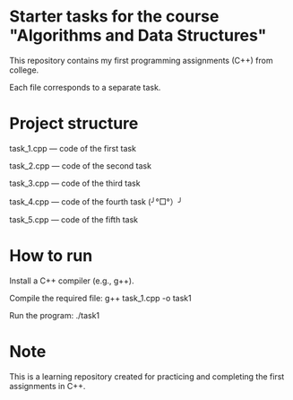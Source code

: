 # Starter tasks for the course "Algorithms and Data Structures"

This repository contains my first programming assignments (C++) from college.

Each file corresponds to a separate task.

# Project structure

task_1.cpp — code of the first task

task_2.cpp — code of the second task

task_3.cpp — code of the third task

task_4.cpp — code of the fourth task (╯°□°）╯ 

task_5.cpp — code of the fifth task 

# How to run
Install a C++ compiler (e.g., g++).

Compile the required file:
g++ task_1.cpp -o task1

Run the program:
./task1

# Note

This is a learning repository created for practicing and completing the first assignments in C++.
